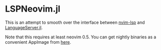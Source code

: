 # LSPNeovim.jl
This is an attempt to smooth over the interface between [nvim-lsp](https://github.com/neovim/nvim-lsp) and [LanguageServer.jl](https://github.com/julia-vscode/LanguageServer.jl).

Note that this requires at least neovim 0.5.  You can get nightly binaries as a convenient AppImage from [here](https://github.com/neovim/neovim/releases/download/nightly/nvim.appimage).
